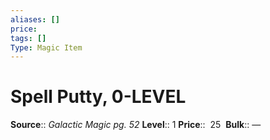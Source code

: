 ```yaml
---
aliases: []
price: 
tags: []
Type: Magic Item
---
```


# Spell Putty, 0-LEVEL

**Source**:: _Galactic Magic pg. 52_
**Level**:: 1
**Price**::  25 
**Bulk**:: —
